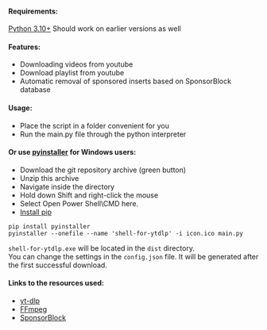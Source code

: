 #### Requirements:
[Python 3.10+](https://www.python.org/downloads/)
Should work on earlier versions as well

#### Features:
- Downloading videos from youtube
- Download playlist from youtube
- Automatic removal of sponsored inserts based on SponsorBlock database

#### Usage:
- Place the script in a folder convenient for you
- Run the main.py file through the python interpreter

#### Or use [pyinstaller](https://pyinstaller.org/en/stable/index.html) for Windows users:
- Download the git repository archive (green button)
- Unzip this archive
- Navigate inside the directory
- Hold down Shift and right-click the mouse
- Select Open Power Shell\CMD here.
- [Install pip](https://pip.pypa.io/en/stable/installation/)
```
pip install pyinstaller
pyinstaller --onefile --name 'shell-for-ytdlp' -i icon.ico main.py
```
``shell-for-ytdlp.exe`` will be located in the ``dist`` directory.
\
You can change the settings in the ``config.json`` file. It will be generated after the first successful download.

#### Links to the resources used:
- [yt-dlp](https://github.com/yt-dlp/yt-dlp)
- [FFmpeg](https://github.com/FFmpeg/FFmpeg)
- [SponsorBlock](https://wiki.sponsor.ajay.app/)
